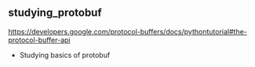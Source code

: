 ## studying_protobuf
https://developers.google.com/protocol-buffers/docs/pythontutorial#the-protocol-buffer-api </br>
- Studying basics of protobuf
